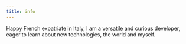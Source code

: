```yaml
---
title: info
---
```


Happy French expatriate in Italy, I am a versatile and curious developer, eager to learn about new technologies, the world and myself.
